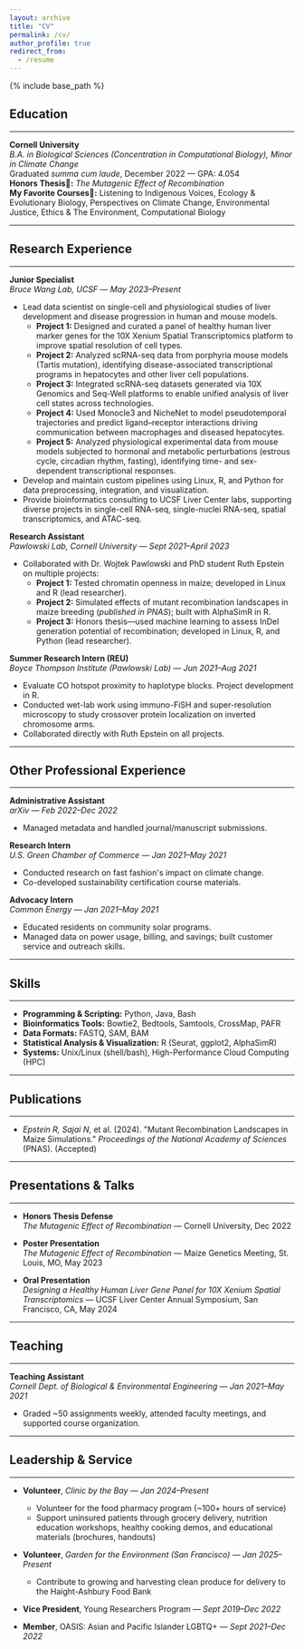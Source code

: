 ```yaml
---
layout: archive
title: "CV"
permalink: /cv/
author_profile: true
redirect_from:
  - /resume
---
```


{% include base_path %}

## Education  
---

**Cornell University**  
*B.A. in Biological Sciences (Concentration in Computational Biology), Minor in Climate Change*  
Graduated *summa cum laude*, December 2022 — GPA: 4.054  
**Honors Thesis🦋:** *The Mutagenic Effect of Recombination*  
**My Favorite Courses🌟:** Listening to Indigenous Voices, Ecology & Evolutionary Biology, Perspectives on Climate Change, Environmental Justice, Ethics & The Environment, Computational Biology

---

## Research Experience  
---

**Junior Specialist**  
*Bruce Wang Lab, UCSF* — *May 2023–Present*  
- Lead data scientist on single-cell and physiological studies of liver development and disease progression in human and mouse models.  
  - **Project 1:** Designed and curated a panel of healthy human liver marker genes for the 10X Xenium Spatial Transcriptomics platform to improve spatial resolution of cell types.  
  - **Project 2:** Analyzed scRNA-seq data from porphyria mouse models (Tartis mutation), identifying disease-associated transcriptional programs in hepatocytes and other liver cell populations.  
  - **Project 3:** Integrated scRNA-seq datasets generated via 10X Genomics and Seq-Well platforms to enable unified analysis of liver cell states across technologies.  
  - **Project 4:** Used Monocle3 and NicheNet to model pseudotemporal trajectories and predict ligand–receptor interactions driving communication between macrophages and diseased hepatocytes.  
  - **Project 5:** Analyzed physiological experimental data from mouse models subjected to hormonal and metabolic perturbations (estrous cycle, circadian rhythm, fasting), identifying time- and sex-dependent transcriptional responses.  
- Develop and maintain custom pipelines using Linux, R, and Python for data preprocessing, integration, and visualization.  
- Provide bioinformatics consulting to UCSF Liver Center labs, supporting diverse projects in single-cell RNA-seq, single-nuclei RNA-seq, spatial transcriptomics, and ATAC-seq.


**Research Assistant**  
*Pawlowski Lab, Cornell University* — *Sept 2021–April 2023*  
- Collaborated with Dr. Wojtek Pawlowski and PhD student Ruth Epstein on multiple projects:  
  - **Project 1:** Tested chromatin openness in maize; developed in Linux and R (lead researcher).  
  - **Project 2:** Simulated effects of mutant recombination landscapes in maize breeding (*published in PNAS*); built with AlphaSimR in R.  
  - **Project 3:** Honors thesis—used machine learning to assess InDel generation potential of recombination; developed in Linux, R, and Python (lead researcher).

**Summer Research Intern (REU)**  
*Boyce Thompson Institute (Pawlowski Lab)* — *Jun 2021–Aug 2021*  
- Evaluate CO hotspot proximity to haplotype blocks. Project development in R.
- Conducted wet-lab work using immuno-FiSH and super-resolution microscopy to study crossover protein localization on inverted chromosome arms.  
- Collaborated directly with Ruth Epstein on all projects.

---

## Other Professional Experience  
---

**Administrative Assistant**  
*arXiv* — *Feb 2022–Dec 2022*  
- Managed metadata and handled journal/manuscript submissions.

**Research Intern**  
*U.S. Green Chamber of Commerce* — *Jan 2021–May 2021*  
- Conducted research on fast fashion's impact on climate change.  
- Co-developed sustainability certification course materials.

**Advocacy Intern**  
*Common Energy* — *Jan 2021–May 2021*  
- Educated residents on community solar programs.  
- Managed data on power usage, billing, and savings; built customer service and outreach skills.

---

## Skills  
---

- **Programming & Scripting:** Python, Java, Bash  
- **Bioinformatics Tools:** Bowtie2, Bedtools, Samtools, CrossMap, PAFR  
- **Data Formats:** FASTQ, SAM, BAM  
- **Statistical Analysis & Visualization:** R (Seurat, ggplot2, AlphaSimR)  
- **Systems:** Unix/Linux (shell/bash), High-Performance Cloud Computing (HPC)

---

## Publications  
---

- *Epstein R, Sajai N*, et al. (2024). "Mutant Recombination Landscapes in Maize Simulations." *Proceedings of the National Academy of Sciences* (PNAS). (Accepted)

---

## Presentations & Talks  
---

- **Honors Thesis Defense**  
  *The Mutagenic Effect of Recombination* — Cornell University, Dec 2022  

- **Poster Presentation**  
  *The Mutagenic Effect of Recombination* — Maize Genetics Meeting, St. Louis, MO, May 2023  

- **Oral Presentation**  
  *Designing a Healthy Human Liver Gene Panel for 10X Xenium Spatial Transcriptomics* — UCSF Liver Center Annual Symposium, San Francisco, CA, May 2024

---

## Teaching  
---

**Teaching Assistant**  
*Cornell Dept. of Biological & Environmental Engineering* — *Jan 2021–May 2021*  
- Graded ~50 assignments weekly, attended faculty meetings, and supported course organization.

---

## Leadership & Service  
---

- **Volunteer**, *Clinic by the Bay* — *Jan 2024–Present*  
  - Volunteer for the food pharmacy program (~100+ hours of service)  
  - Support uninsured patients through grocery delivery, nutrition education workshops, healthy cooking demos, and educational materials (brochures, handouts)

- **Volunteer**, *Garden for the Environment (San Francisco)* — *Jan 2025–Present*  
  - Contribute to growing and harvesting clean produce for delivery to the Haight-Ashbury Food Bank

- **Vice President**, Young Researchers Program — *Sept 2019–Dec 2022*  
- **Member**, OASIS: Asian and Pacific Islander LGBTQ+ — *Sept 2021–Dec 2022*
